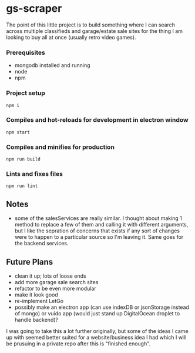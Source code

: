# gs-scraper

The point of this little project is to build something where I can search across multiple classifieds and garage/estate sale sites for the thing I am looking to buy all at once (usually retro video games).

### Prerequisites

- mongodb installed and running
- node
- npm

### Project setup

```
npm i
```

### Compiles and hot-reloads for development in electron window

```
npm start
```

### Compiles and minifies for production

```
npm run build
```

### Lints and fixes files

```
npm run lint
```

## Notes

- some of the salesServices are really similar. I thought about making 1 method to replace a few of them and calling it with different arguments, but I like the sepration of concerns that exists if any sort of changes were to happen to a particular source so I'm leaving it. Same goes for the backend services.

## Future Plans

- clean it up; lots of loose ends
- add more garage sale search sites
- refactor to be even more modular
- make it look good
- re-implement LetGo
- possibly make an electron app (can use indexDB or jsonStorage instead of mongo) or vuido app (would just stand up DigitalOcean droplet to handle backend)?

I was going to take this a lot further originally, but some of the ideas I came up with seemed better suited for a website/business idea I had which I will be prusuing in a private repo after this is "finished enough".
